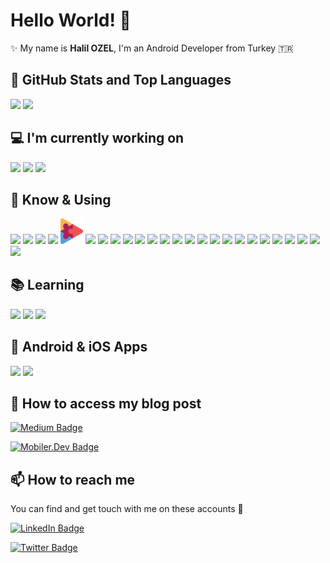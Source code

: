 # Hello World! 👋

✨ My name is **Halil OZEL**, I'm an Android Developer from Turkey 🇹🇷 <br>


## 📌 GitHub Stats and Top Languages

<p float="center">
  <img  src="https://github-readme-stats.vercel.app/api?username=halilozel1903&show_icons=true&count_private=true&hide=contribs,issue" />
  <img  src="https://github-readme-stats.vercel.app/api/top-langs/?username=halilozel1903&layout=compact" />
</p>


## 💻 I'm currently working on

<code><img src="https://www.vectorlogo.zone/logos/android/android-ar21.svg"></code>
<code><img src="https://www.vectorlogo.zone/logos/java/java-ar21.svg"></code>
<code><img src="https://www.vectorlogo.zone/logos/kotlinlang/kotlinlang-ar21.svg"></code>


## 🧠 Know & Using
<img src="https://www.vectorlogo.zone/logos/android/android-icon.svg" width="36" />  <img 
src="https://www.vectorlogo.zone/logos/kotlinlang/kotlinlang-icon.svg"  width="36" /> <img 
src="https://www.vectorlogo.zone/logos/java/java-icon.svg"  width="36" />  <img 
src="https://upload.wikimedia.org/wikipedia/commons/thumb/3/34/Android_Studio_icon.svg/128px-Android_Studio_icon.svg.png"  width="36" /> <img 
src="https://raw.githubusercontent.com/Hendriyawan/OfflineMP3/master/exoplayer.png"  width="36" /> <img 
src="https://www.vectorlogo.zone/logos/google_admob/google_admob-icon.svg"  width="36" />  <img 
src="https://www.vectorlogo.zone/logos/apple/apple-icon.svg"  width="36" /> <img 
src="https://www.vectorlogo.zone/logos/swift/swift-icon.svg" width="36" />  <img 
src="https://www.vectorlogo.zone/logos/apple_xcode/apple_xcode-icon.svg"  width="36" /> <img 
src="https://github.com/gilbarbara/logos/blob/master/logos/cocoapods.svg"  width="36" /> <img 
src="https://github.com/Carthage/Carthage/blob/master/Logo/SVG/avatar-colored.svg"  width="36" /> <img 
src="https://www.vectorlogo.zone/logos/git-scm/git-scm-icon.svg"  width="36" />  <img 
src="https://www.vectorlogo.zone/logos/bitbucket/bitbucket-icon.svg"  width="36" />  <img 
src="https://www.vectorlogo.zone/logos/wordpress/wordpress-icon.svg"  width="36" />  <img 
src="https://www.vectorlogo.zone/logos/firebase/firebase-icon.svg"  width="36" /> <img 
src="https://www.vectorlogo.zone/logos/atlassian_jira/atlassian_jira-icon.svg"  width="36" />  <img 
src="https://www.vectorlogo.zone/logos/gradle/gradle-icon.svg"  width="36" />  <img 
src="https://www.vectorlogo.zone/logos/payoneer/payoneer-icon.svg"  width="36" /> <img 
src="https://www.vectorlogo.zone/logos/medium/medium-tile.svg"  width="36" /> <img 
src="https://www.vectorlogo.zone/logos/linux/linux-icon.svg"  width="36" /> <img 
src="https://www.vectorlogo.zone/logos/sketchapp/sketchapp-icon.svg"  width="36" /> <img 
src="https://www.vectorlogo.zone/logos/getpostman/getpostman-icon.svg"  width="36" />  <img 
src="https://api.nuget.org/v3-flatcontainer/karamunting.androidx.bumptech.glide.disklrucache/4.10.0-preview01/icon"  width="36" /> <img 
src="https://seeklogo.com/images/R/reactivex-logo-D0FB68B710-seeklogo.com.png"  width="36" /> <img 
src="https://www.vectorlogo.zone/logos/stripe/stripe-icon.svg"  width="36" /> 



## 📚 Learning
<code><img height="50" src="https://www.vectorlogo.zone/logos/kotlinlang/kotlinlang-ar21.svg"></code>
<code><img height="50" src="https://3.bp.blogspot.com/-e2YZvW-tLtU/WvQfZehnE_I/AAAAAAAARZw/_SyZiSQ7VNcC3EhBqBiEXOs6Rrt5NZnbACK4BGAYYCw/s1600/Screenshot%2Bat%2BMay%2B10%2B15-58-29.png"></code>
<code><img height="50" src="https://i0.wp.com/blog.fossasia.org/wp-content/uploads/2017/06/30_rxjava.png?fit=840%2C400&ssl=1"></code>

## 📱 Android & iOS Apps
<code><a href="https://play.google.com/store/apps/developer?id=Halil+İbrahim+Özel" target="_blank"><img height="50" src="https://www.vectorlogo.zone/logos/google_play/google_play-ar21.svg"></a></code>
<code><a href="https://apps.apple.com/developer/halil-ibrahim-ozel/id1470824248" target="_blank"><img height="50" src="https://www.vectorlogo.zone/logos/apple_appstore/apple_appstore-ar21.svg"></a></code>


## 📝 How to access my blog post

[![Medium Badge](https://img.shields.io/badge/HalilOZEL-Medium-blue?style=for-the-badge&logo=medium)](https://medium.com/@halilozel1903)

[![Mobiler.Dev Badge](https://img.shields.io/badge/HalilOZEL-Mobiler.Dev-blue?style=for-the-badge&logo=mobiler.dev)](https://www.mobiler.dev/profile/halilozel1903/blog-posts)


## 📫 How to reach me

You can find and get touch with me on these accounts 👀

[![LinkedIn Badge](https://img.shields.io/badge/HalilOZEL-follow%20on%20linkedin-blue?style=for-the-badge&logo=linkedin)](https://www.linkedin.com/in/halilozel1903/)

[![Twitter Badge](https://img.shields.io/badge/HalilOZEL-follow%20on%20twitter-blue?style=for-the-badge&logo=twitter)](https://twitter.com/halilozel1903)

